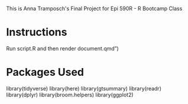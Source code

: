This is Anna Tramposch's Final Project for Epi 590R - R Bootcamp Class

# Instructions
Run script.R and then render document.qmd”)

# Packages Used
  library(tidyverse)
  library(here)
  library(gtsummary)
  library(readr)
  library(dplyr)
  library(broom.helpers)
  library(ggplot2)
